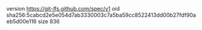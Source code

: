version https://git-lfs.github.com/spec/v1
oid sha256:5cabcd2e5e054d7ab3330003c7a5ba59cc8522413dd00b27fdf90aeb5d00e116
size 836
